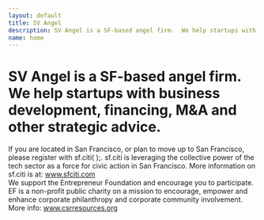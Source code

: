 ```yaml
---
layout: default
title: SV Angel
description: SV Angel is a SF-based angel firm.  We help startups with business development, financing, M&A and other strategic advice.
name: home
---
```


<h1 class="mission-statement">
  <span class="company-name">SV Angel</span> is a SF-based angel firm. We help startups with business development, financing, M&A and other strategic advice.
</h1>

<div class="features">
  <div class="feature">
    If you are located in San Francisco, or plan to move up to San Francisco, please register with sf.citi( );. sf.citi is leveraging the collective power of the tech sector as a force for civic action in San Francisco. More information on sf.citi is at:
    <a href="http://www.sfciti.com">www.sfciti.com</a>
  </div>

  <div class="feature">
    We support the Entrepreneur Foundation and encourage you to participate. EF is a non-profit public charity on a mission to encourage, empower and enhance corporate philanthropy and corporate community involvement. More info:
    <a href="http://www.csrresources.org/">www.csrresources.org</a>
  </div>
</div>
